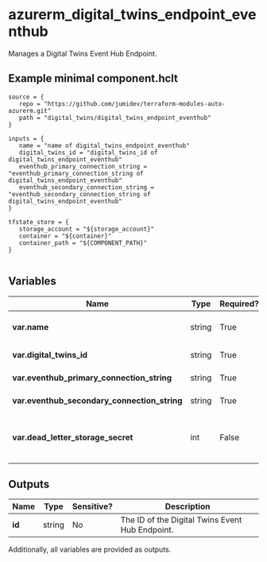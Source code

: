 # azurerm_digital_twins_endpoint_eventhub

Manages a Digital Twins Event Hub Endpoint.

## Example minimal component.hclt

```hcl
source = {
   repo = "https://github.com/jumidev/terraform-modules-auto-azurerm.git" 
   path = "digital_twins/digital_twins_endpoint_eventhub" 
}

inputs = {
   name = "name of digital_twins_endpoint_eventhub" 
   digital_twins_id = "digital_twins_id of digital_twins_endpoint_eventhub" 
   eventhub_primary_connection_string = "eventhub_primary_connection_string of digital_twins_endpoint_eventhub" 
   eventhub_secondary_connection_string = "eventhub_secondary_connection_string of digital_twins_endpoint_eventhub" 
}

tfstate_store = {
   storage_account = "${storage_account}" 
   container = "${container}" 
   container_path = "${COMPONENT_PATH}" 
}


```

## Variables

| Name | Type | Required? |  Description |
| ---- | ---- | --------- |  ----------- |
| **var.name** | string | True | The name which should be used for this Digital Twins Event Hub Endpoint. Changing this forces a new Digital Twins Event Hub Endpoint to be created. | 
| **var.digital_twins_id** | string | True | The resource ID of the Digital Twins Instance. Changing this forces a new Digital Twins Event Hub Endpoint to be created. | 
| **var.eventhub_primary_connection_string** | string | True | The primary connection string of the Event Hub Authorization Rule with a minimum of `send` permission. | 
| **var.eventhub_secondary_connection_string** | string | True | The secondary connection string of the Event Hub Authorization Rule with a minimum of `send` permission. | 
| **var.dead_letter_storage_secret** | int | False | The storage secret of the dead-lettering, whose format is `https://<storageAccountname>.blob.core.windows.net/<containerName>?<SASToken>`. When an endpoint can't deliver an event within a certain time period or after trying to deliver the event a certain number of times, it can send the undelivered event to a storage account. | 



## Outputs

| Name | Type | Sensitive? | Description |
| ---- | ---- | --------- | --------- |
| **id** | string | No  | The ID of the Digital Twins Event Hub Endpoint. | 

Additionally, all variables are provided as outputs.
